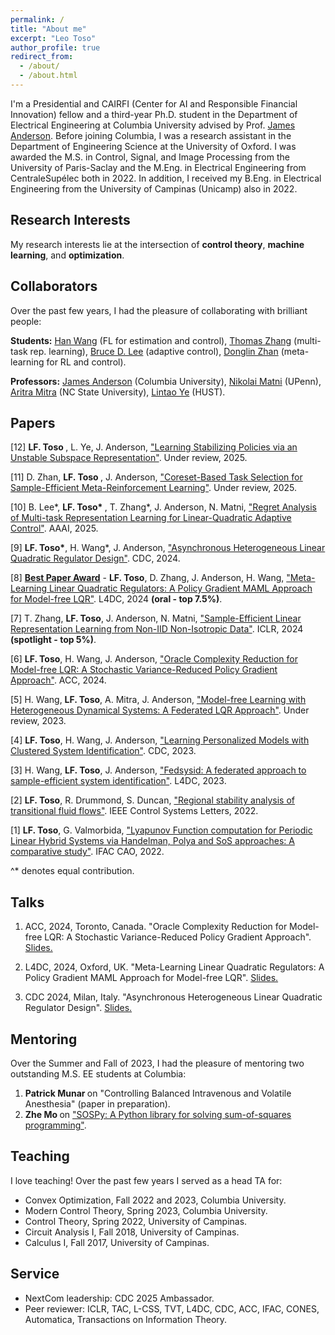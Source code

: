 ```yaml
---
permalink: /
title: "About me"
excerpt: "Leo Toso"
author_profile: true
redirect_from: 
  - /about/
  - /about.html
---
```



I'm a Presidential and CAIRFI (Center for AI and Responsible Financial Innovation) fellow and a third-year Ph.D. student in the Department of Electrical Engineering at Columbia University advised by Prof. [James Anderson](https://www.columbia.edu/~ja3451/). Before joining Columbia, I was a research assistant in the Department of Engineering Science at the University of Oxford. I was awarded the M.S. in Control, Signal, and Image Processing from the University of Paris-Saclay and the M.Eng. in Electrical Engineering from CentraleSupélec both in 2022. In addition, I received my B.Eng. in Electrical Engineering from the University of Campinas (Unicamp) also in 2022.


Research Interests
------

My research interests lie at the intersection of <b>control theory</b>, <b>machine learning</b>, and <b>optimization</b>. 


Collaborators
------
Over the past few years, I had the pleasure of collaborating with brilliant people:

<b>Students:</b> [Han Wang](https://scholar.google.com/citations?user=ALzWbZQAAAAJ&hl=en) (FL for estimation and control), [Thomas Zhang](https://thomaszh3.github.io/) (multi-task rep. learning), [Bruce D. Lee](https://brucedlee.github.io/) (adaptive control), [Donglin Zhan](https://scholar.google.com/citations?hl=en&user=SkUje2YAAAAJ&view_op=list_works&sortby=pubdate) (meta-learning for RL and control). 


<b>Professors:</b> [James Anderson](https://www.columbia.edu/~ja3451/) (Columbia University), [Nikolai Matni](https://nikolaimatni.github.io/) (UPenn), [Aritra Mitra](https://amitra2.wordpress.ncsu.edu/) (NC State University), [Lintao Ye](https://sites.google.com/view/lintao-ye) (HUST).


Papers
------

[12] <b> LF. Toso </b>, L. Ye, J. Anderson, ["Learning Stabilizing Policies via an Unstable Subspace Representation"](https://arxiv.org/abs/2505.01348). Under review, 2025. 

[11] D. Zhan, <b> LF. Toso </b>, J. Anderson, ["Coreset-Based Task Selection for Sample-Efficient Meta-Reinforcement Learning"](https://arxiv.org/pdf/2502.02332). Under review, 2025. 

[10] B. Lee*, <b> LF. Toso* </b>, T. Zhang*, J. Anderson, N. Matni, ["Regret Analysis of Multi-task Representation Learning for Linear-Quadratic Adaptive Control"](https://ojs.aaai.org/index.php/AAAI/article/view/33987). AAAI, 2025. 

[9] <b>LF. Toso*</b>, H. Wang*, J. Anderson, ["Asynchronous Heterogeneous Linear Quadratic Regulator Design"](https://arxiv.org/abs/2404.09061). CDC, 2024. 

[8] [**Best Paper Award**](https://l4dc.web.ox.ac.uk/best-paper-awards) - <b>LF. Toso</b>, D. Zhang, J. Anderson, H. Wang, ["Meta-Learning Linear Quadratic Regulators: A Policy Gradient MAML Approach for Model-free LQR"](https://arxiv.org/abs/2401.14534). L4DC, 2024 <b>(oral - top 7.5%)</b>.

[7] T. Zhang, <b>LF. Toso</b>, J. Anderson, N. Matni, ["Sample-Efficient Linear Representation Learning from Non-IID Non-Isotropic Data"](https://openreview.net/forum?id=Tr3fZocrI6). ICLR, 2024 <b>(spotlight - top 5%)</b>. 

[6] <b>LF. Toso</b>, H. Wang, J. Anderson, ["Oracle Complexity Reduction for Model-free LQR: A Stochastic Variance-Reduced Policy Gradient Approach"](https://arxiv.org/abs/2309.10679). ACC, 2024. 

[5] H. Wang, <b>LF. Toso</b>, A. Mitra, J. Anderson, ["Model-free Learning with Heterogeneous Dynamical Systems: A Federated LQR Approach"](https://arxiv.org/abs/2308.11743). Under review, 2023.

[4] <b>LF. Toso</b>, H. Wang, J. Anderson, ["Learning Personalized Models with Clustered System Identification"](https://ieeexplore.ieee.org/document/10383950). CDC, 2023. 

[3] H. Wang, <b>LF. Toso</b>, J. Anderson, ["Fedsysid: A federated approach to sample-efficient system identification"](https://proceedings.mlr.press/v211/wang23d.html). L4DC, 2023. 

[2] <b>LF. Toso</b>, R. Drummond, S. Duncan, ["Regional stability analysis of transitional fluid flows"](https://ieeexplore.ieee.org/abstract/document/9687846). IEEE Control Systems Letters, 2022. 

[1] <b>LF. Toso</b>, G. Valmorbida, ["Lyapunov Function computation for Periodic Linear Hybrid Systems via Handelman, Polya and SoS approaches: A comparative study"](https://www.sciencedirect.com/science/article/pii/S2405896322011880). IFAC CAO, 2022.

^* denotes equal contribution.


Talks
------

1. ACC, 2024, Toronto, Canada. "Oracle Complexity Reduction for Model-free LQR: A Stochastic Variance-Reduced Policy Gradient Approach". [Slides.](https://drive.google.com/file/d/1Zjq_FQUcZF56CQwwYLmxBAdUmRFKSm2X/view?usp=share_link) 

2. L4DC, 2024, Oxford, UK. "Meta-Learning Linear Quadratic Regulators: A Policy Gradient MAML Approach for Model-free LQR". [Slides.](https://drive.google.com/file/d/1rTwlscxC0k6W9D66szeOeRPGZAz82o8U/view?usp=share_link)

3. CDC 2024, Milan, Italy. "Asynchronous Heterogeneous Linear Quadratic Regulator Design". [Slides.](https://drive.google.com/file/d/1fv-Ly3dD3d7Pzf_PmmyG0b_xMQw7UOqn/view?usp=sharing) 

Mentoring
------
Over the Summer and Fall of 2023, I had the pleasure of mentoring two outstanding M.S. EE students at Columbia:
1. <b>Patrick Munar </b> on "Controlling Balanced Intravenous and Volatile Anesthesia" (paper in preparation).
2. <b>Zhe Mo </b> on ["SOSPy: A Python library for solving sum-of-squares programming"](https://pypi.org/project/SOSPy/).


Teaching
------
I love teaching! Over the past few years I served as a head TA for:

<ul>
<li>  Convex Optimization, Fall 2022 and 2023, Columbia University. </li>
<li> Modern Control Theory, Spring 2023, Columbia University.  </li>
<li> Control Theory, Spring 2022, University of Campinas.  </li>
<li> Circuit Analysis I, Fall 2018, University of Campinas.  </li>
<li> Calculus I, Fall 2017, University of Campinas.  </li>

</ul>


Service
------

<ul>
<li> NextCom leadership: CDC 2025 Ambassador. </li>
<li> Peer reviewer: ICLR, TAC, L-CSS, TVT, L4DC, CDC, ACC, IFAC, CONES, Automatica, Transactions on Information Theory. </li>
</ul>

